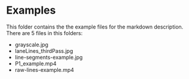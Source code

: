 # Examples
This folder contains the the example files for the markdown description. There are 5 files in this folders:
	
* grayscale.jpg
* laneLines_thirdPass.jpg
* line-segments-example.jpg
* P1_example.mp4
* raw-lines-example.mp4